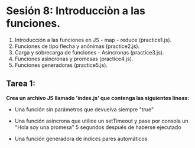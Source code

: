 # Sesión 8: Introducciòn a las funciones.

1. Introducción a las funciones en JS - map - reduce (practice1.js).
2. Funciones de tipo flecha y anónimas (practice2.js).
3. Carga y sobrecarga de funciones - Asíncronas (practice3.js).
4. Funciones asìncronas y promesas (practice4.js).
5. Funciones generadoras (practice5.js).

## Tarea 1:

**Crea un archivo JS llamado 'index.js' que contenga las siguientes líneas:**

- Una función sin parámetros que devuelva siempre "true"

- Una función asíncrona que utilice un setTimeout y pase por consola un "Hola soy una promesa" 5 segundos después de haberse ejecutado

- Una función generadora de índices pares automáticos